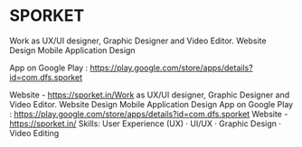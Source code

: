 # SPORKET 

Work as UX/UI designer, Graphic Designer and Video Editor.
Website Design 
Mobile Application Design

App on Google Play : 
https://play.google.com/store/apps/details?id=com.dfs.sporket

Website -
https://sporket.in/Work as UX/UI designer, Graphic Designer and Video Editor. Website Design Mobile Application Design App on Google Play : https://play.google.com/store/apps/details?id=com.dfs.sporket Website - https://sporket.in/
Skills: User Experience (UX) · UI/UX · Graphic Design · Video Editing
